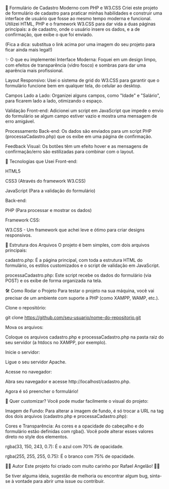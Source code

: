 📝 Formulário de Cadastro Moderno com PHP e W3.CSS
Criei este projeto de formulário de cadastro para praticar minhas habilidades e construir uma interface de usuário que fosse ao mesmo tempo moderna e funcional. Utilizei HTML, PHP e o framework W3.CSS para dar vida a duas páginas principais: a de cadastro, onde o usuário insere os dados, e a de confirmação, que exibe o que foi enviado.

(Fica a dica: substitua o link acima por uma imagem do seu projeto para ficar ainda mais legal!)

✨ O que eu implementei
Interface Moderna: Foquei em um design limpo, com efeitos de transparência (vidro fosco) e sombras para dar uma aparência mais profissional.

Layout Responsivo: Usei o sistema de grid do W3.CSS para garantir que o formulário funcione bem em qualquer tela, do celular ao desktop.

Campos Lado a Lado: Organizei alguns campos, como "Idade" e "Salário", para ficarem lado a lado, otimizando o espaço.

Validação Front-end: Adicionei um script em JavaScript que impede o envio do formulário se algum campo estiver vazio e mostra uma mensagem de erro amigável.

Processamento Back-end: Os dados são enviados para um script PHP (processaCadastro.php) que os exibe em uma página de confirmação.

Feedback Visual: Os botões têm um efeito hover e as mensagens de confirmação/erro são estilizadas para combinar com o layout.

🚀 Tecnologias que Usei
Front-end:

HTML5

CSS3 (Através do framework W3.CSS)

JavaScript (Para a validação do formulário)

Back-end:

PHP (Para processar e mostrar os dados)

Framework CSS:

W3.CSS - Um framework que achei leve e ótimo para criar designs responsivos.

📂 Estrutura dos Arquivos
O projeto é bem simples, com dois arquivos principais:

cadastro.php: É a página principal, com toda a estrutura HTML do formulário, os estilos customizados e o script de validação em JavaScript.

processaCadastro.php: Este script recebe os dados do formulário (via POST) e os exibe de forma organizada na tela.

🛠️ Como Rodar o Projeto
Para testar o projeto na sua máquina, você vai precisar de um ambiente com suporte a PHP (como XAMPP, WAMP, etc.).

Clone o repositório:

git clone https://github.com/seu-usuario/nome-do-repositorio.git

Mova os arquivos:

Coloque os arquivos cadastro.php e processaCadastro.php na pasta raiz do seu servidor (a htdocs no XAMPP, por exemplo).

Inicie o servidor:

Ligue o seu servidor Apache.

Acesse no navegador:

Abra seu navegador e acesse http://localhost/cadastro.php.

Agora é só preencher o formulário!

🎨 Quer customizar?
Você pode mudar facilmente o visual do projeto:

Imagem de Fundo: Para alterar a imagem de fundo, é só trocar a URL na tag <body> dos dois arquivos (cadastro.php e processaCadastro.php):

<body style="background-image: url('seuurlaqui.jpg'); ...">

Cores e Transparência: As cores e a opacidade do cabeçalho e do formulário estão definidas com rgba(). Você pode alterar esses valores direto no style dos elementos.

rgba(33, 150, 243, 0.7): É o azul com 70% de opacidade.

rgba(255, 255, 255, 0.75): É o branco com 75% de opacidade.

👨‍💻 Autor
Este projeto foi criado com muito carinho por Rafael Angelão! 👨‍💻

Se tiver alguma ideia, sugestão de melhoria ou encontrar algum bug, sinta-se à vontade para abrir uma issue ou contribuir.
